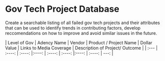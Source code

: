 # Gov Tech Project Database

Create a searchable listing of all failed gov tech projects and their attributes that can be used to identify trends in contributing factors, develop reccomendations on how to improve and avoid similar issues in the future.

| Level of Gov    | Adency Name | Vendor    | Product / Project Name    | Dollar Value | Links to Media Coverage    | Description of Project/ Outcome |
| :---        |    :----:   |         :----:  |:----:       |    :----:   |         :----:  |:----:     |    :----:   |          ---: |

